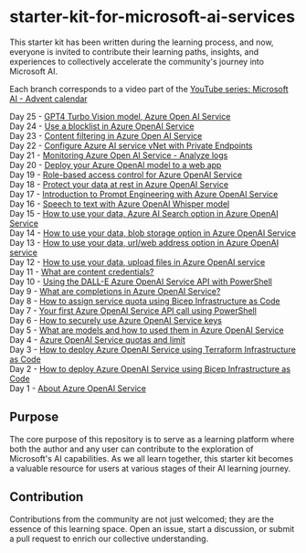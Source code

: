 # starter-kit-for-microsoft-ai-services

This starter kit has been written during the learning process, and now, everyone is invited to
contribute their learning paths, insights, and experiences to collectively accelerate the
community's journey into Microsoft AI.

Each branch corresponds to a video part of the [YouTube series: Microsoft AI - Advent calendar](https://www.youtube.com/watch?v=w7vU_szVncI&list=PLnh_yRm70-C2QtNLJ4q3_-O91EqjJbRbx)

Day 25 - [GPT4 Turbo Vision model, Azure Open AI Service](https://www.youtube.com/watch?v=ktMukf-GzhI)\
Day 24 - [Use a blocklist in Azure OpenAI Service](https://www.youtube.com/watch?v=ch_4LNcvINE)\
Day 23 - [Content filtering in Azure Open AI Service](https://www.youtube.com/watch?v=3k2l1K4Q5Sc)\
Day 22 - [Configure Azure AI service vNet with Private Endpoints](https://www.youtube.com/watch?v=_EeaoVS_Fco)\
Day 21 - [Monitoring Azure Open AI Service - Analyze logs](https://www.youtube.com/watch?v=NEpn59K5VsI)\
Day 20 - [Deploy your Azure OpenAI model to a web app](https://www.youtube.com/watch?v=mOZBx4xjZvs)\
Day 19 - [Role-based access control for Azure OpenAI Service](https://www.youtube.com/watch?v=Hsc0bAPgp1I)\
Day 18 - [Protect your data at rest in Azure OpenAI Service](https://www.youtube.com/watch?v=0kwWgS5vcOI)\
Day 17 - [Introduction to Prompt Engineering with Azure OpenAI Service](https://www.youtube.com/watch?v=I-YNDPYP4yQ)\
Day 16 - [Speech to text with Azure OpenAI Whisper model](https://www.youtube.com/watch?v=wm_gWRn_gYU)\
Day 15 - [How to use your data, Azure AI Search option in Azure OpenAI Service](https://www.youtube.com/watch?v=rPYmio1uFdM)\
Day 14 - [How to use your data, blob storage option in Azure OpenAI Service](https://www.youtube.com/watch?v=f6HAZcTkBaA)\
Day 13 - [How to use your data, url/web address option in Azure OpenAI service](https://www.youtube.com/watch?v=-mU9eNvpcG8)\
Day 12 - [How to use your data, upload files in Azure OpenAI service](https://www.youtube.com/watch?v=liyIymJx-jI)\
Day 11 - [What are content credentials?](https://www.youtube.com/watch?v=0yuLw-pBUwE)\
Day 10 - [Using the DALL-E Azure OpenAI Service API with PowerShell](https://www.youtube.com/watch?v=0yuLw-pBUwE)\
Day 9 - [What are completions in Azure OpenAI Service?](https://www.youtube.com/watch?v=0yuLw-pBUwE)\
Day 8 - [How to assign service quota using Bicep Infrastructure as Code](https://www.youtube.com/watch?v=tg_U1Hu5vYY)\
Day 7 - [Your first Azure OpenAI Service API call using PowerShell](https://www.youtube.com/watch?v=czuepP28gFQ)\
Day 6 - [How to securely use Azure OpenAI Service keys](https://www.youtube.com/watch?v=aoz23YRUQ6I)\
Day 5 - [What are models and how to used them in Azure OpenAI Service](https://www.youtube.com/watch?v=LdKUmuzWmFs)\
Day 4 - [Azure OpenAI Service quotas and limit](https://www.youtube.com/watch?v=OBMhzqOySVQ)\
Day 3 - [How to deploy Azure OpenAI Service using Terraform Infrastructure as Code](https://www.youtube.com/watch?v=_qhzGh3U1tA)\
Day 2 - [How to deploy Azure OpenAI Service using Bicep Infrastructure as Code](https://www.youtube.com/watch?v=4nskAgUtsPc)\
Day 1 - [About Azure OpenAI Service](https://www.youtube.com/watch?v=w7vU_szVncI)

## Purpose

The core purpose of this repository is to serve as a learning platform where both the author and
any user can contribute to the exploration of Microsoft's AI capabilities. As we all learn together,
this starter kit becomes a valuable resource for users at various stages of their AI learning
journey.

## Contribution

Contributions from the community are not just welcomed; they are the essence of this learning space.
Open an issue, start a discussion, or submit a pull request to enrich our collective understanding.
